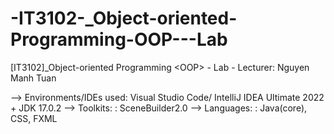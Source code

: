 # -IT3102-_Object-oriented-Programming-OOP---Lab
[IT3102]_Object-oriented Programming &lt;OOP> - Lab - Lecturer: Nguyen Manh Tuan

--> Environments/IDEs used: Visual Studio Code/ IntelliJ IDEA Ultimate 2022 + JDK 17.0.2
--> Toolkits:             : SceneBuilder2.0
--> Languages:            : Java(core), CSS, FXML
